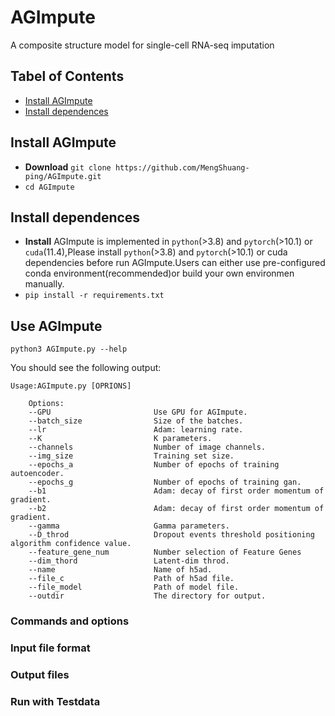 # AGImpute
A composite structure model for single-cell RNA-seq imputation
## Tabel of Contents
- [Install AGImpute](#installAGImpute)
- [Install dependences](#installdependences)

## <a name="installAGImpute"></a>Install AGImpute
- **Download** 
`git clone https://github.com/MengShuang-ping/AGImpute.git`
- `cd AGImpute`
## <a name="installdependences"></a>Install dependences
- **Install** 
AGImpute is implemented in `python`(>3.8) and `pytorch`(>10.1) or `cuda`(11.4),Please install `python`(>3.8) and `pytorch`(>10.1) or cuda dependencies before run AGImpute.Users can either use pre-configured conda environment(recommended)or build your own environmen manually.
- `pip install -r requirements.txt `


## Use AGImpute
```
python3 AGImpute.py --help
```
You should see the following output:
```
Usage:AGImpute.py [OPRIONS]

    Options:
    --GPU                       Use GPU for AGImpute.
    --batch_size                Size of the batches.
    --lr                        Adam: learning rate.
    --K                         K parameters.
    --channels                  Number of image channels.
    --img_size                  Training set size.
    --epochs_a                  Number of epochs of training autoencoder.
    --epochs_g                  Number of epochs of training gan.
    --b1                        Adam: decay of first order momentum of gradient.
    --b2                        Adam: decay of first order momentum of gradient.
    --gamma                     Gamma parameters.
    --D_throd                   Dropout events threshold positioning algorithm confidence value.
    --feature_gene_num          Number selection of Feature Genes
    --dim_thord                 Latent-dim throd.
    --name                      Name of h5ad.
    --file_c                    Path of h5ad file.
    --file_model                Path of model file.
    --outdir                    The directory for output.
```

### Commands and options
### Input file format
### Output files
### Run with Testdata
